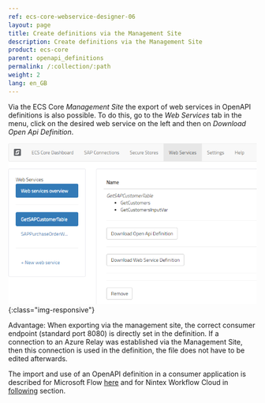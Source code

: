 ```yaml
---
ref: ecs-core-webservice-designer-06
layout: page
title: Create definitions via the Management Site
description: Create definitions via the Management Site
product: ecs-core
parent: openapi_definitions
permalink: /:collection/:path
weight: 2
lang: en_GB
---
```


Via the ECS Core *Management Site* the export of web services in OpenAPI definitions is also possible. To do this, go to the *Web Services* tab in the menu, click on the desired web service on the left and then on *Download Open Api Definition*.

![ecscore-nwc_1](/img/content/ecscore-wsd_25.png){:class="img-responsive"} 

Advantage: When exporting via the management site, the correct consumer endpoint (standard port 8080) is directly set in the definition. If a connection to an Azure Relay was established via the Management Site, then this connection is used in the definition, the file does not have to be edited afterwards.


The import and use of an OpenAPI definition in a consumer application is described for Microsoft Flow [here](../../integration_with_office_365/integration_with_microsoft_flow) and for Nintex Workflow Cloud in [following](../../integration_with_nintex/nintex_workflow_cloud) section.